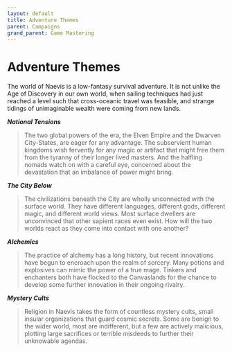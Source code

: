 ```yaml
---
layout: default
title: Adventure Themes
parent: Campaigns
grand_parent: Game Mastering
---
```


# Adventure Themes

The world of Naevis is a low-fantasy survival adventure. It is not unlike the Age of Discovery in our own world, when sailing techniques had just reached a level such that cross-oceanic travel was feasible, and strange tidings of unimaginable wealth were coming from new lands.

***National Tensions***

> The two global powers of the era, the Elven Empire and the Dwarven City-States, are eager for any advantage. The subservient human kingdoms wish fervently for any magic or artifact that might free them from the tyranny of their longer lived masters. And the halfling nomads watch on with a careful eye, concerned about the devastation that an imbalance of power might bring.

***The City Below***

> The civilizations beneath the City are wholly unconnected with the surface world. They have different languages, different gods, different magic, and different world views. Most surface dwellers are unconvinced that other sapient races even exist. How will the two worlds react as they come into contact with one another?

***Alchemics***

> The practice of alchemy has a long history, but recent innovations have begun to encroach upon the realm of sorcery. Many potions and explosives can mimic the power of a true mage. Tinkers and enchanters both have flocked to the Canvaslands for the chance to develop some further innovation in their ongoing rivalry.

***Mystery Cults***

> Religion in Naevis takes the form of countless mystery cults, small insular organizations that guard cosmic secrets. Some are benign to the wider world, most are indifferent, but a few are actively malicious, plotting large sacrifices or terrible misdeeds to further their unknowable agendas. 

